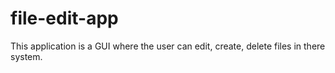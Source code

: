 # file-edit-app
This application is a GUI where the user can edit, create, delete files in there system.
